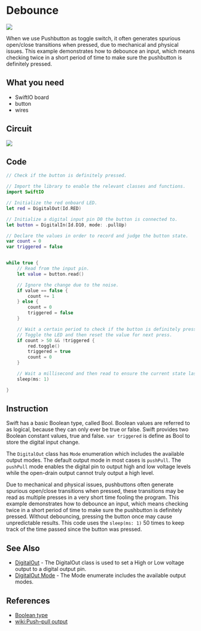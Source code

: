 # Debounce



![](https://gblobscdn.gitbook.com/assets%2F-MGOJWkptBbZ3bq0TpEw%2Fsync%2F618651fbd064bcefa30a543505d0d1b633bd6229.gif?alt=media)

When we use Pushbutton as toggle switch, it often generates spurious open/close transitions when pressed, due to mechanical and physical issues. This example demonstrates how to debounce an input, which means checking twice in a short period of time to make sure the pushbutton is definitely pressed.

## What you need <a id="what-you-need"></a>

* SwiftIO board
* button
* wires

## Circuit <a id="circuit"></a>

![](https://gblobscdn.gitbook.com/assets%2F-MGOJWkptBbZ3bq0TpEw%2Fsync%2Fa9ed2bb74e7e4359b9cfda05e22088f241b1690a.png?alt=media)

## Code <a id="code"></a>

```swift
// Check if the button is definitely pressed.

// Import the library to enable the relevant classes and functions.
import SwiftIO

// Initialize the red onboard LED.
let red = DigitalOut(Id.RED)

// Initialize a digital input pin D0 the button is connected to.
let button = DigitalIn(Id.D10, mode: .pullUp)

// Declare the values in order to record and judge the button state.
var count = 0
var triggered = false


while true {
    // Read from the input pin.
    let value = button.read()

    // Ignore the change due to the noise.
    if value == false {
        count += 1
    } else {
        count = 0
        triggered = false
    }

    // Wait a certain period to check if the button is definitely pressed. 
    // Toggle the LED and then reset the value for next press.
    if count > 50 && !triggered {
        red.toggle()
        triggered = true
        count = 0
    }

    // Wait a millisecond and then read to ensure the current state last for enough time. 
    sleep(ms: 1)

}
```

## Instruction <a id="instruction"></a>

Swift has a basic Boolean type, called Bool. Boolean values are referred to as logical, because they can only ever be true or false. Swift provides two Boolean constant values, true and false. `var triggered` is define as Bool to store the digital input change.

The `DigitalOut` class has `Mode` enumeration which includes the available output modes. The default output mode in most cases is `pushPull`. The `pushPull` mode enables the digital pin to output high and low voltage levels while the open-drain output cannot truly output a high level.

Due to mechanical and physical issues, pushbuttons often generate spurious open/close transitions when pressed, these transitions may be read as multiple presses in a very short time fooling the program. This example demonstrates how to debounce an input, which means checking twice in a short period of time to make sure the pushbutton is definitely pressed. Without debouncing, pressing the button once may cause unpredictable results. This code uses the `sleep(ms: 1)` 50 times to keep track of the time passed since the button was pressed.

## See Also <a id="see-also"></a>

* ​[DigitalOut](https://swiftioapi.madmachine.io/Classes/DigitalOut.html) - The DigitalOut class is used to set a High or Low voltage output to a digital output pin.
* ​[DigitalOut Mode](https://swiftioapi.madmachine.io/Classes/DigitalOut/Mode.html) - The Mode enumerate includes the available output modes.

## References <a id="references"></a>

* ​[Boolean type](https://docs.swift.org/swift-book/LanguageGuide/TheBasics.html)​
* [wiki: ​Push–pull output](https://en.wikipedia.org/wiki/Push%E2%80%93pull_output)

